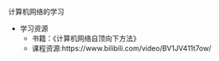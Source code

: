 计算机网络的学习

<ul>
    <li>学习资源
        <ul>
            <li>书籍：《计算机网络自顶向下方法》</li>
            <li>课程资源:https://www.bilibili.com/video/BV1JV411t7ow/</li>
        </ul>
    </li>
</ul>
<https://www.bilibili.com/video/BV1JV411t7ow>

